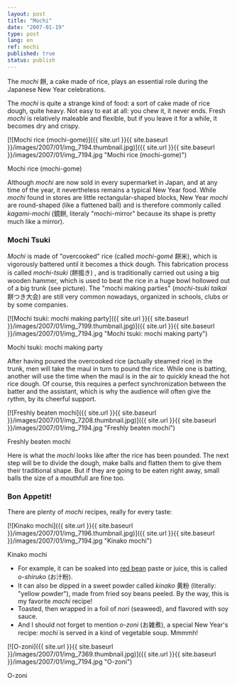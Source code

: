 ```yaml
---
layout: post
title: "Mochi"
date: "2007-01-19"
type: post
lang: en
ref: mochi
published: true
status: publish
---
```




The _mochi_ 餅, a cake made of rice, plays an essential role during the Japanese New Year celebrations.

 

The _mochi_ is quite a strange kind of food: a sort of cake made of rice dough, quite heavy. Not easy to eat at all: you chew it, it never ends. Fresh _mochi_ is relatively maleable and flexible, but if you leave it for a while, it becomes dry and crispy.

[![Mochi rice (mochi-gome)]({{ site.url }}{{ site.baseurl }}/images/2007/01/img_7194.thumbnail.jpg)]({{ site.url }}{{ site.baseurl }}/images/2007/01/img_7194.jpg "Mochi rice (mochi-gome)")

Mochi rice (mochi-gome)

Although _mochi_ are now sold in every supermarket in Japan, and at any time of the year, it nevertheless remains a typical New Year food. While _mochi_ found in stores are little rectangular-shaped blocks, New Year _mochi_ are round-shaped (like a flattened ball) and is therefore commonly called _kagami-mochi_ (鏡餅, literaly "mochi-mirror" because its shape is pretty much like a mirror).

### Mochi Tsuki

_Mochi_ is made of "overcooked" rice (called _mochi-gomé_ 餅米), which is vigorously battered until it becomes a thick dough. This fabrication process is called _mochi-tsuki_ (餅搗き) , and is traditionally carried out using a big wooden hammer, which is used to beat the rice in a huge bowl hollowed out of a big trunk (see picture). The "mochi making parties" (_mochi-tsuki taikai_ 餅つき大会) are still very common nowadays, organized in schools, clubs or by some companies.

[![Mochi tsuki: mochi making party]({{ site.url }}{{ site.baseurl }}/images/2007/01/img_7199.thumbnail.jpg)]({{ site.url }}{{ site.baseurl }}/images/2007/01/img_7194.jpg "Mochi tsuki: mochi making party")

Mochi tsuki: mochi making party

After having poured the overcooked rice (actually steamed rice) in the trunk, men will take the maul in turn to pound the rice. While one is batting, another will use the time when the maul is in the air to quickly knead the hot rice dough. Of course, this requires a perfect synchronization between the batter and the assistant, which is why the audience will often give the rythm, by its cheerful support.

[![Freshly beaten mochi]({{ site.url }}{{ site.baseurl }}/images/2007/01/img_7208.thumbnail.jpg)]({{ site.url }}{{ site.baseurl }}/images/2007/01/img_7194.jpg "Freshly beaten mochi")

Freshly beaten mochi

Here is what the _mochi_ looks like after the rice has been pounded. The next step will be to divide the dough, make balls and flatten them to give them their traditional shape. But if they are going to be eaten right away, small balls the size of a mouthfull are fine too.

### Bon Appetit!

There are plenty of _mochi_ recipes, really for every taste:

[![Kinako mochi]({{ site.url }}{{ site.baseurl }}/images/2007/01/img_7196.thumbnail.jpg)]({{ site.url }}{{ site.baseurl }}/images/2007/01/img_7194.jpg "Kinako mochi")

Kinako mochi

- For example, it can be soaked into [red bean](http://www.japonophile.com/article_anko_en.html) paste or juice, this is called _o-shiruko_ (お汁粉).
- It can also be dipped in a sweet powder called _kinako_ 黄粉 (literally: "yellow powder"), made from fried soy beans peeled. By the way, this is my favorite _mochi_ recipe!
- Toasted, then wrapped in a foil of _nori_ (seaweed), and flavored with soy sauce.
- And I should not forget to mention _o-zoni_ (お雑煮), a special New Year's recipe: _mochi_ is served in a kind of vegetable soup. Mmmmh!

[![O-zoni]({{ site.url }}{{ site.baseurl }}/images/2007/01/img_7369.thumbnail.jpg)]({{ site.url }}{{ site.baseurl }}/images/2007/01/img_7194.jpg "O-zoni")

O-zoni



